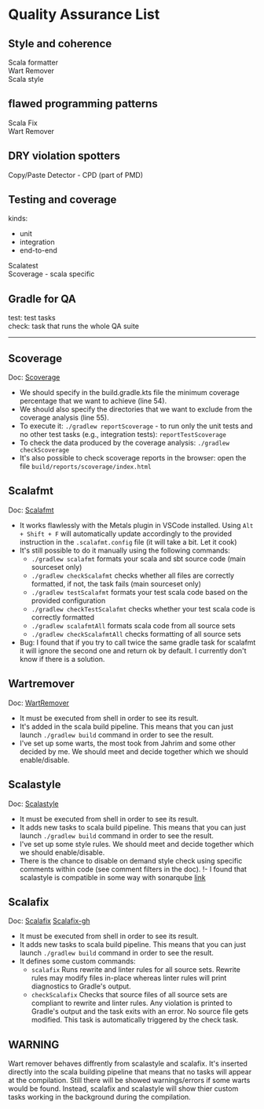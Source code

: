 # Quality Assurance List

## Style and coherence

Scala formatter  
Wart Remover  
Scala style  

## flawed programming patterns

Scala Fix  
Wart Remover  

## DRY violation spotters

Copy/Paste Detector - CPD (part of PMD)

## Testing and coverage
kinds:
 - unit
 - integration
 - end-to-end

Scalatest  
Scoverage - scala specific  

## Gradle for QA

test: test tasks  
check: task that runs the whole QA suite

---

## Scoverage
Doc: [Scoverage](https://github.com/scoverage/gradle-scoverage)
- We should specify in the build.gradle.kts file the minimum coverage percentage that we want to achieve (line 54).
- We should also specify the directories that we want to exclude from the coverage analysis (line 55).
- To execute it: `./gradlew reportScoverage` - to run only the unit tests and no other test tasks (e.g., integration tests): `reportTestScoverage`
- To check the data produced by the coverage analysis: `./gradlew checkScoverage`
- It's also possible to check scoverage reports in the browser: open the file `build/reports/scoverage/index.html`

## Scalafmt
Doc: [Scalafmt](https://scalameta.org/scalafmt/docs/installation.html)
- It works flawlessly with the Metals plugin in VSCode installed. Using `Alt + Shift + F` will automatically update accordingly to the provided instruction in the `.scalafmt.config` file (it will take a bit. Let it cook)
- It's still possible to do it manually using the following commands:
    - `./gradlew scalafmt` formats your scala and sbt source code (main sourceset only)
    - `./gradlew checkScalafmt` checks whether all files are correctly formatted, if not, the task fails (main sourceset only)
    - `./gradlew testScalafmt` formats your test scala code based on the provided configuration
    - `./gradlew checkTestScalafmt` checks whether your test scala code is correctly formatted
    - `./gradlew scalafmtAll` formats scala code from all source sets
    - `./gradlew checkScalafmtAll` checks formatting of all source sets
- Bug: I found that if you try to call twice the same gradle task for scalafmt it will ignore the second one and return ok by default. I currently don't know if there is a solution.

## Wartremover
Doc: [WartRemover](https://www.wartremover.org/doc/warts.html)
- It must be executed from shell in order to see its result.
- It's added in the scala build pipeline. This means that you can just launch `./gradlew build` command in order to see the result.
- I've set up some warts, the most took from Jahrim and some other decided by me. We should meet and decide together which we should enable/disable.

## Scalastyle
Doc: [Scalastyle](http://www.scalastyle.org/configuration.html)
- It must be executed from shell in order to see its result.
- It adds new tasks to scala build pipeline. This means that you can just launch `./gradlew build` command in order to see the result.
- I've set up some style rules. We should meet and decide together which we should enable/disable.
- There is the chance to disable on demand style check using specific comments within code (see comment filters in the doc).
!- I found that scalastyle is compatible in some way with sonarqube [link](https://scalastyle.beautiful-scala.com/)


## Scalafix
Doc: [Scalafix](https://scalacenter.github.io/scalafix/docs/users/configuration.html) [Scalafix-gh](https://github.com/cosmicsilence/gradle-scalafix)
- It must be executed from shell in order to see its result.
- It adds new tasks to scala build pipeline. This means that you can just launch `./gradlew build` command in order to see the result.
- It defines some custom commands:
    - `scalafix` Runs rewrite and linter rules for all source sets. Rewrite rules may modify files in-place whereas linter rules will print diagnostics to Gradle's output.
    - `checkScalafix` Checks that source files of all source sets are compliant to rewrite and linter rules. Any violation is printed to Gradle's output and the task exits with an error. No source file gets modified. This task is automatically triggered by the check task.

## WARNING
Wart remover behaves diffrently from scalastyle and scalafix. It's inserted directly into the scala building pipeline that means that no tasks will appear at the compilation.
Still there will be showed warnings/errors if some warts would be found. Instead, scalafix and scalastyle will show thier custom tasks working in the background during the compilation.